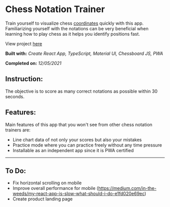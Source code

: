 # Chess Notation Trainer

Train yourself to visualize chess [coordinates](<https://en.wikipedia.org/wiki/Algebraic_notation_(chess)>) quickly with this app. Familiarizing yourself with the notations can be very beneficial when learning how to play chess as it helps you identify positions fast.

View project [here](https://chess-notation-trainer.netlify.app/)

**Built with:** _Create React App, TypeScript, Material UI, Chessboard JS, PWA_

**Completed on:** _12/05/2021_

## Instruction:

The objective is to score as many correct notations as possible within 30 seconds.

## Features:

Main features of this app that you won't see from other chess notation trainers are:

-   Line chart data of not only your scores but also your mistakes
-   Practice mode where you can practice freely without any time pressure
-   Installable as an independent app since it is PWA certified

---

## To Do:

-   Fix horizontal scrolling on mobile
-   Improve overall performance for mobile (https://medium.com/in-the-weeds/my-react-app-is-slow-what-should-i-do-e1fd020e69ec)
-   Create product landing page
